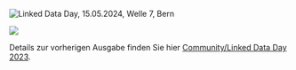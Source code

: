 ![Linked Data Day, 15.05.2024, Welle 7, Bern](/static-assets/img/linked-data-day-2024-de.png)
  
![   ](/static-assets/img/white-space.jpg)                                                     
  
Details zur vorherigen Ausgabe finden Sie hier [Community/Linked Data Day 2023](/community/linked-data-day-2023/?lang=de).

